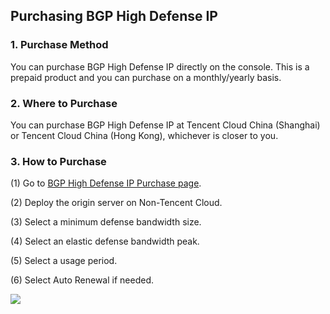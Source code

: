 ## Purchasing BGP High Defense IP

### 1. Purchase Method

You can purchase BGP High Defense IP directly on the console. This is a prepaid product and you can purchase on a monthly/yearly basis.

### 2. Where to Purchase

You can purchase BGP High Defense IP at Tencent Cloud China (Shanghai) or Tencent Cloud China (Hong Kong), whichever is closer to you.

### 3. How to Purchase

(1) Go to [BGP High Defense IP Purchase page]().

(2) Deploy the origin server on Non-Tencent Cloud.

(3) Select a minimum defense bandwidth size.

(4) Select an elastic defense bandwidth peak.

(5) Select a usage period.

(6) Select Auto Renewal if needed.

![](//mc.qcloudimg.com/static/img/91b83a27aad3fcaa716ae68541f3b0b6/image.png)
